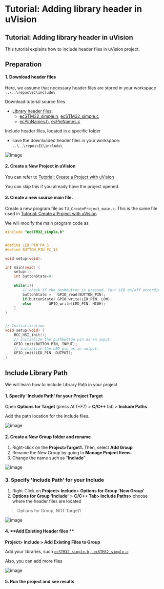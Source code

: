 # Tutorial: Adding library header in uVision

## Tutorial: Adding library header in uVision

This tutorial explains how to include header files in uVision project.

## Preparation

#### 1. Download header files

Here, we assume that necessary header files are stored in your workspace `..\..\repos\EC\include\`

Download tutorial source files

* [Library header files](https://github.com/ykkimhgu/EC-student-2023/tree/main/include/lib-student):
  * [ecSTM32\_simple.h](https://github.com/ykkimhgu/EC-student-2023/blob/main/include/lib-student/ecSTM32\_simple.h), [ecSTM32\_simple.c](https://github.com/ykkimhgu/EC-student-2023/blob/main/include/lib-student/ecSTM32\_simple.c)
  * [ecPinNames.h](https://github.com/ykkimhgu/EC-student-2023/blob/main/include/lib-student/ecPinNames.h), [ecPinNames.c](https://github.com/ykkimhgu/EC-student-2023/blob/main/include/lib-student/ecPinNames.c)



Include header files, located in a specific folder

* save the downloaded header files in your workspace: `..\..\repos\EC\include\`

![image](https://github.com/user-attachments/assets/8be8b761-4253-4706-b396-8a94f808bf0e)

#### 2. Create a New Project in uVision

You can refer to [Tutorial: Create a Project with uVision](https://ykkim.gitbook.io/ec/ec-course/tutorial/mdk-uvision/create-a-project-with-uvision)

You can skip this if you already have the project opened.

#### 3. Create a new source main file.

Create a new program file as `TU_CreateProject_main.c`. This is the same file used in [Tutorial: Create a Project with uVision](https://ykkim.gitbook.io/ec/ec-course/tutorial/mdk-uvision/create-a-project-with-uvision)

We will modify the main program code as

```c
#include "ecSTM32_simple.h"


#define LED_PIN PA_5
#define BUTTON_PIN PC_13

void setup(void);

int main(void) { 
 	setup();
	int buttonState=0;
	
	while(1){
		// check if the pushbutton is pressed. Turn LED on/off accordingly:
		buttonState = 	GPIO_read(BUTTON_PIN);
		if(buttonState)	GPIO_write(LED_PIN, LOW);
		else 		GPIO_write(LED_PIN, HIGH);
	}
}


// Initialiization 
void setup(void) {
	RCC_HSI_init();
	// initialize the pushbutton pin as an input:
	GPIO_init(BUTTON_PIN, INPUT);  
	// initialize the LED pin as an output:
	GPIO_init(LED_PIN, OUTPUT);    
}
```

## Include Library Path

We will learn how to include Library Path in your project

#### 1. **Specify 'Include Path' for your Project Target**

Open **Options for Target** (press ALT+F7) > **C/C++** tab > **Include Paths**

Add the path location for the include files.

![image](https://github.com/user-attachments/assets/952c39a7-a752-4fe6-a5e1-abaf5fa71e2b)

#### 2. **Create a New Group folder** and rename

1. Right-click on the **Project>Target1.** Then, select **Add Group**
2. Rename the New Group by going to **Manage Project Items.**
3. Change the name such as "**Include**"

![image](https://github.com/user-attachments/assets/54bd619a-60f8-4e89-aec1-a93bb3fac555)

### 3. Specify 'Include Path' for your Include

1. Right-Click on **Project> Include**> **Options for Group 'New Group'**
2. **Options for Group 'Include'** > **C/C++ Tab> Include Paths>** choose where the header files are located

> Options for Group, NOT Target1

![image](https://github.com/user-attachments/assets/51f0de8d-cf94-434a-aadb-aa6a38d4ffca)

#### 4. \*\*Add Existing Header files \*\*

**Project> Include > Add Existing Files to Group**

Add your libraries, such [`ecSTM32_simple.h, ecSTM32_simple.c`](https://github.com/ykkimhgu/EC-student-2023/tree/main/tutorial/tutorial-student/Tutorial-AddLibrary-uVision)

Also, you can add more files

![image](https://github.com/user-attachments/assets/27b8c700-c4bf-46af-bb79-9cd99014b7f5)

#### 5. Run the project and see results
